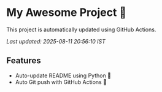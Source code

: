 # My Awesome Project 🚀

This project is automatically updated using GitHub Actions.

_Last updated: 2025-08-11 20:56:10 IST_

## Features
- Auto-update README using Python 🐍
- Auto Git push with GitHub Actions 🤖
